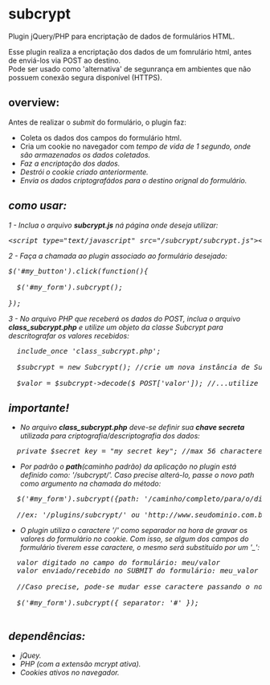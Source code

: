 subcrypt
========

Plugin jQuery/PHP para encriptação de dados de formulários HTML.

Esse plugin realiza a encriptação dos dados de um fomrulário html, antes de enviá-los via POST ao destino.<br />
Pode ser usado como 'alternativa' de segunrança em ambientes que não possuem conexão segura disponível (HTTPS).

overview:
-
Antes de realizar o <i>submit</i> do formulário, o plugin faz:
- Coleta os dados dos campos do formulário html.
- Cria um cookie no navegador com <i>tempo de vida<i> de 1 segundo, onde são armazenados os dados coletados.
- Faz a encriptação dos dados.
- Destrói o cookie criado anteriormente.
- Envia os dados criptografádos para o destino orignal do formulário.

como usar:
-
1 - Inclua o arquivo <b>subcrypt.js</b> ná página onde deseja utilizar:

<pre>&lt;script type="text/javascript" src="/subcrypt/subcrypt.js"&gt;&lt;/script&gt;</pre>

2 - Faça a chamada ao plugin associado ao formulário desejado:

<pre>
$('#my_button').click(function(){

  $('#my_form').subcrypt();

});
</pre>

3 - No arquivo PHP que receberá os dados do POST, inclua o arquivo <b>class_subcrypt.php</b> e utilize um objeto da classe <i>Subcrypt</i> para descritografar os valores recebidos:

<pre>
  include_once 'class_subcrypt.php';
  
  $subcrypt = new Subcrypt(); //crie um nova instância de Subcrypt...
  
  $valor = $subcrypt->decode($_POST['valor']); //...utilize a instância(objeto) criado para descriptografar o valor.
</pre>

importante!
-
- No arquivo <b>class_subcrypt.php</b> deve-se definir sua <b>chave secreta</b> utilizada para criptografia/descriptografia dos dados:

<pre>
  private $secret_key = "my_secret_key"; //max 56 characteres
</pre>

- Por padrão o <b>path</b>(caminho padrão) da aplicação no plugin está definido como: <i>'/subcrypt/'</i>. Caso precise alterá-lo, passe o novo path como argumento na chamada do método:

<pre>
  $('#my_form').subcrypt({path: '/caminho/completo/para/o/diretorio/onde/esta/o/plugin/'});
  
  //ex: '/plugins/subcrypt/' ou 'http://www.seudominio.com.br/plugins/subcrypt/'
</pre>

- O plugin utiliza o caractere '/' como separador na hora de gravar os valores do formulário no cookie. Com isso, se algum dos campos do formulário tiverem esse caractere, o mesmo será substituído por um '_':

<pre>
  valor digitado no campo do formulário: meu/valor
  valor enviado/recebido no SUBMIT do formulário: meu_valor
  
  //Caso precise, pode-se mudar esse caractere passando o novo caractere como parâmetro:
  
  $('#my_form').subcrypt({ separator: '#' });
  
</pre>

dependências:
-

- jQuey. 
- PHP (com a extensão mcrypt ativa).
- Cookies ativos no navegador.

